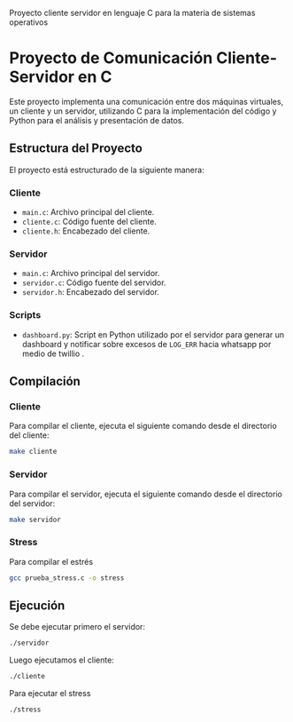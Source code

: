 Proyecto cliente servidor en lenguaje C para la materia de sistemas operativos

# Proyecto de Comunicación Cliente-Servidor en C

Este proyecto implementa una comunicación entre dos máquinas virtuales, un cliente y un servidor, utilizando C para la implementación del código y Python para el análisis y presentación de datos.

## Estructura del Proyecto

El proyecto está estructurado de la siguiente manera:

### Cliente
- `main.c`: Archivo principal del cliente.
- `cliente.c`: Código fuente del cliente.
- `cliente.h`: Encabezado del cliente.

### Servidor
- `main.c`: Archivo principal del servidor.
- `servidor.c`: Código fuente del servidor.
- `servidor.h`: Encabezado del servidor.

### Scripts
- `dashboard.py`: Script en Python utilizado por el servidor para generar un dashboard y notificar sobre excesos de `LOG_ERR` hacia whatsapp por medio de twillio .

## Compilación

### Cliente
Para compilar el cliente, ejecuta el siguiente comando desde el directorio del cliente:
```bash
make cliente
```

### Servidor
Para compilar el servidor, ejecuta el siguiente comando desde el directorio del servidor:
```bash
make servidor
```

### Stress
Para compilar el estrés
```bash
gcc prueba_stress.c -o stress
```
## Ejecución
Se debe ejecutar primero el servidor: 
```bash
./servidor
```
Luego ejecutamos el cliente:
```bash
./cliente
```
Para ejecutar el stress
```bash
./stress
```



